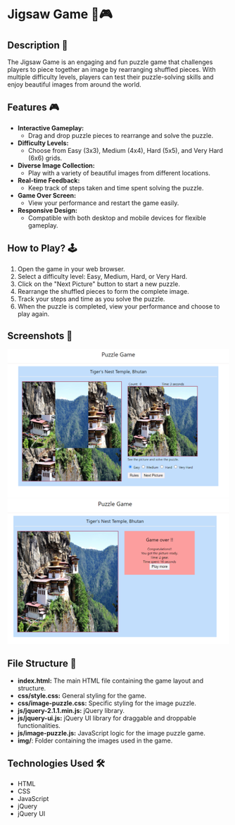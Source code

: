 
# Jigsaw Game 🧩🎮

## Description 📃
The Jigsaw Game is an engaging and fun puzzle game that challenges players to piece together an image by rearranging shuffled pieces. With multiple difficulty levels, players can test their puzzle-solving skills and enjoy beautiful images from around the world.

## Features 🎮
- **Interactive Gameplay:**
  - Drag and drop puzzle pieces to rearrange and solve the puzzle.
- **Difficulty Levels:**
  - Choose from Easy (3x3), Medium (4x4), Hard (5x5), and Very Hard (6x6) grids.
- **Diverse Image Collection:**
  - Play with a variety of beautiful images from different locations.
- **Real-time Feedback:**
  - Keep track of steps taken and time spent solving the puzzle.
- **Game Over Screen:**
  - View your performance and restart the game easily.
- **Responsive Design:**
  - Compatible with both desktop and mobile devices for flexible gameplay.

## How to Play? 🕹️
1. Open the game in your web browser.
2. Select a difficulty level: Easy, Medium, Hard, or Very Hard.
3. Click on the "Next Picture" button to start a new puzzle.
4. Rearrange the shuffled pieces to form the complete image.
5. Track your steps and time as you solve the puzzle.
6. When the puzzle is completed, view your performance and choose to play again.

## Screenshots 📸
![Game Screenshot](./assets/images/jigsaw_game_1.png)
![Game Screenshot](./assets/images/jigsaw_game_2.png)

## File Structure 📂
- **index.html:** The main HTML file containing the game layout and structure.
- **css/style.css:** General styling for the game.
- **css/image-puzzle.css:** Specific styling for the image puzzle.
- **js/jquery-2.1.1.min.js:** jQuery library.
- **js/jquery-ui.js:** jQuery UI library for draggable and droppable functionalities.
- **js/image-puzzle.js:** JavaScript logic for the image puzzle game.
- **img/**: Folder containing the images used in the game.

## Technologies Used 🛠️
- HTML
- CSS
- JavaScript
- jQuery
- jQuery UI
